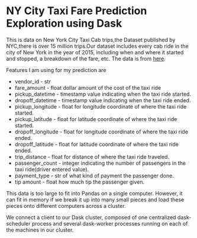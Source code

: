 # NY City Taxi Fare Prediction Exploration using Dask

This is data on New York City Taxi Cab trips,the Dataset published by NYC,there is over 15 million trips.Our dataset includes every cab ride in the city of New York in the year of 2015, including when and where it started and stopped, a breakdown of the fare, etc.
The data is from [here](https://www.kaggle.com/kentonnlp/2014-new-york-city-taxi-trips?select=nyc_taxi_data_2014.csv).

 Features I am using for my prediction are
- vendor_id - str
- fare_amount - float dollar amount of the cost of the taxi ride
- pickup_datetime - timestamp value indicating when the taxi ride started.
- dropoff_datetime - timestamp value indicating when the taxi ride ended.
- pickup_longitude - float for longitude coordinate of where the taxi ride started.
- pickup_latitude - float for latitude coordinate of where the taxi ride started.
- dropoff_longitude - float for longitude coordinate of where the taxi ride ended.
- dropoff_latitude - float for latitude coordinate of where the taxi ride ended.
- trip_distance -  float for distance of where the taxi ride traveled.
- passenger_count - integer indicating the number of passengers in the taxi ride(driver entered value).
- payment_type - str of what kind of payment the passenger done.
- tip amount - float how much  tip the passenger given.


This data is too large to fit into Pandas on a single computer. However, it can fit in memory if we break it up into many small pieces and load these pieces onto different computers across a cluster.

We connect a client to our Dask cluster, composed of one centralized dask-scheduler process and several dask-worker processes running on each of the machines in our cluster.
